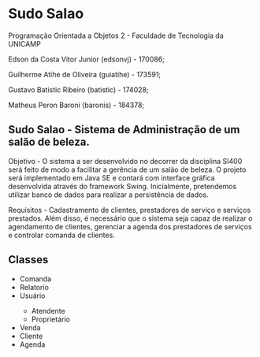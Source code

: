 # Sudo Salao
Programação Orientada a Objetos 2 - Faculdade de Tecnologia da UNICAMP

Edson da Costa Vitor Junior (edsonvj) - 170086;

Guilherme Atihe de Oliveira (guiatihe) - 173591;

Gustavo Batistic Ribeiro (batistic) - 174028;

Matheus Peron Baroni (baronis) - 184378;


<h2>Sudo Salao - Sistema de Administração de um salão de beleza.</h2>

Objetivo - O sistema a ser desenvolvido no decorrer da disciplina SI400 será feito de modo a facilitar a gerência de um salão de beleza. O projeto será implementado em Java SE e contará com interface gráfica desenvolvida através do framework Swing. Inicialmente, pretendemos utilizar banco de dados para realizar a persistência de dados.

Requisitos - Cadastramento de clientes, prestadores de serviço e serviços prestados. Além disso, é necessário que o sistema seja capaz de realizar o agendamento de clientes, gerenciar a agenda dos prestadores de serviços e controlar comanda de clientes.

<h2> Classes </h2>
  <ul> 
    <li> Comanda </li>
    <li> Relatorio </li>
    <li> Usuário </li>
    <ul>
        <li>Atendente</li>
        <li>Proprietário</li>
    </ul>
    <li> Venda </li>
    <li> Cliente </li>
    <li> Agenda </li>
  </ul>

